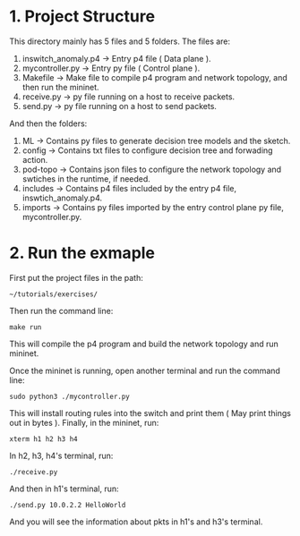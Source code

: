 # 1. Project Structure
This directory mainly has 5 files and 5 folders. The files are:

1. inswitch_anomaly.p4 -> Entry p4 file ( Data plane ).
2. mycontroller.py -> Entry py file ( Control plane ).
3. Makefile -> Make file to compile p4 program and network topology, and then run the mininet.
4. receive.py -> py file running on a host to receive packets.
5. send.py -> py file running on a host to send packets.

And then the folders:

1. ML -> Contains py files to generate decision tree models and the sketch.
2. config -> Contains txt files to configure decision tree and forwading action.
3. pod-topo -> Contains json files to configure the network topology and swtiches in the runtime, if needed.
4. includes -> Contains p4 files included by the entry p4 file, inswtich_anomaly.p4.
5. imports -> Contains py files imported by the entry control plane py file, mycontroller.py.

# 2. Run the exmaple
First put the project files in the path:

`~/tutorials/exercises/`

Then run the command line:

`make run`

This will compile the p4 program and build the network topology and run mininet.

Once the mininet is running, open another terminal and run the command line:

`sudo python3 ./mycontroller.py`

This will install routing rules into the switch and print them ( May print things out in bytes ). Finally, in the mininet, run:

`xterm h1 h2 h3 h4`

In h2, h3, h4's terminal, run:

`./receive.py`

And then in h1's terminal, run:

`./send.py 10.0.2.2 HelloWorld`

And you will see the information about pkts in h1's and h3's terminal.


